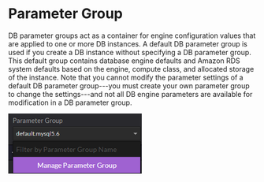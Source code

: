 # Parameter Group

DB parameter groups act as a container for engine configuration values that are applied to one or more DB instances. A default DB parameter group is used if you create a DB instance without specifying a DB parameter group. This default group contains database engine defaults and Amazon RDS system defaults based on the engine, compute class, and allocated storage of the instance. Note that you cannot modify the parameter settings of a default DB parameter group---you must create your own parameter group to change the settings---and not all DB engine parameters are available for modification in a DB parameter group.

![](https://raw.githubusercontent.com/MadeiraCloud/docs-image/master/ide_property_rds_pg.png)
